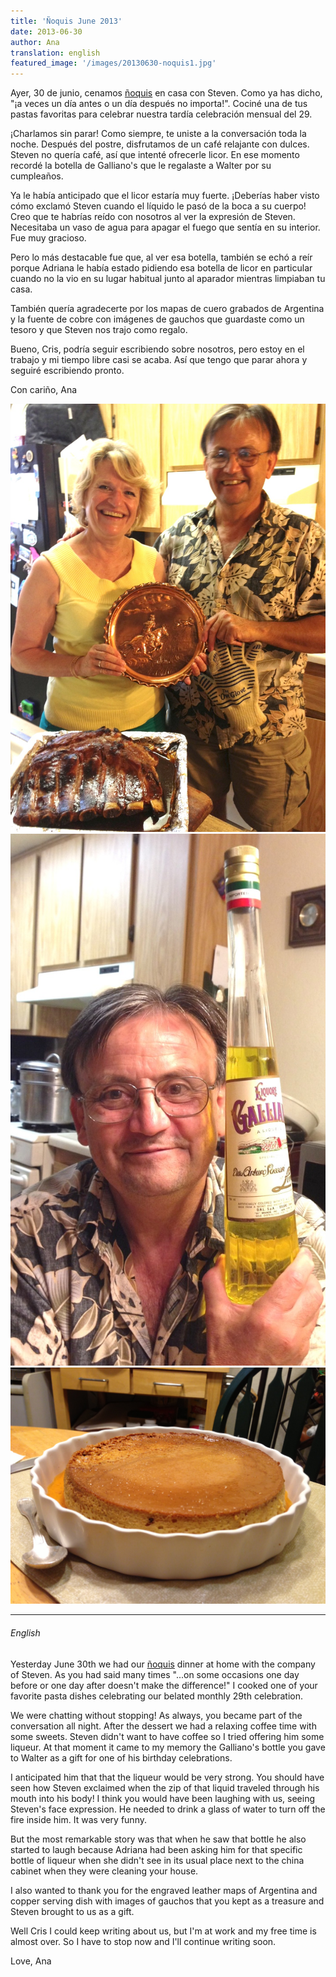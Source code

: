 ```yaml
---
title: 'Ñoquis June 2013'
date: 2013-06-30
author: Ana
translation: english
featured_image: '/images/20130630-noquis1.jpg'
---
```



Ayer, 30 de junio, cenamos [ñoquis](http://fromargentinawithlove.typepad.com/from_argentina_with_love/2008/02/national-oquis.html) en casa con Steven. Como ya has dicho, "¡a veces un día antes o un día después no importa!". Cociné una de tus pastas favoritas para celebrar nuestra tardía celebración mensual del 29.

¡Charlamos sin parar! Como siempre, te uniste a la conversación toda la noche. Después del postre, disfrutamos de un café relajante con dulces. Steven no quería café, así que intenté ofrecerle licor. En ese momento recordé la botella de Galliano's que le regalaste a Walter por su cumpleaños.

Ya le había anticipado que el licor estaría muy fuerte. ¡Deberías haber visto cómo exclamó Steven cuando el líquido le pasó de la boca a su cuerpo! Creo que te habrías reído con nosotros al ver la expresión de Steven. Necesitaba un vaso de agua para apagar el fuego que sentía en su interior. Fue muy gracioso.

Pero lo más destacable fue que, al ver esa botella, también se echó a reír porque Adriana le había estado pidiendo esa botella de licor en particular cuando no la vio en su lugar habitual junto al aparador mientras limpiaban tu casa.

También quería agradecerte por los mapas de cuero grabados de Argentina y la fuente de cobre con imágenes de gauchos que guardaste como un tesoro y que Steven nos trajo como regalo.

Bueno, Cris, podría seguir escribiendo sobre nosotros, pero estoy en el trabajo y mi tiempo libre casi se acaba. Así que tengo que parar ahora y seguiré escribiendo pronto.

Con cariño, Ana

<div class="gallery" data-columns="1">
	<img src="/images/20130630-noquis1.jpg">
	<img src="/images/20130630-noquis3.jpg">
	<img src="/images/20130630-noquis2.jpg">
</div>


---

###### English


Yesterday June 30th we had our [ñoquis](http://fromargentinawithlove.typepad.com/from_argentina_with_love/2008/02/national-oquis.html) dinner at home with the company of Steven. As you had said many times "...on some occasions one day before or one day after doesn't make the difference!" I cooked one of your favorite pasta dishes celebrating our belated monthly 29th celebration.

We were chatting without stopping! As always, you became part of the conversation all night. After the dessert we had a relaxing coffee time with some sweets. Steven didn't want to have coffee so I tried offering him some liqueur. At that moment it came to my memory the Galliano's bottle you gave to Walter as a gift for one of his birthday celebrations.

I anticipated him that that the liqueur would be very strong. You should have seen how Steven exclaimed when the zip of that liquid traveled through his mouth into his body! I think you would have been laughing with us, seeing Steven's face expression. He needed to drink a glass of water to turn off the fire inside him. It was very funny.

But the most remarkable story was that when he saw that bottle he also started to laugh because Adriana had been asking him for that specific bottle of liqueur when she didn't see in its usual place next to the china cabinet when they were cleaning your house.

I also wanted to thank you for the engraved leather maps of Argentina and copper serving dish with images of gauchos that you kept as a treasure and Steven brought to us as a gift.

Well Cris I could keep writing about us, but I'm at work and my free time is almost over. So I have to stop now and I'll continue writing soon.

Love, Ana